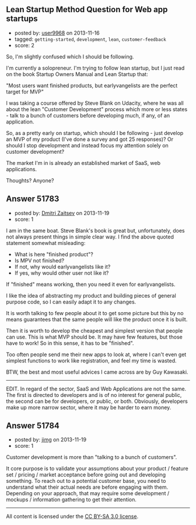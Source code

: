 ## Lean Startup Method Question for Web app startups

- posted by: [user9968](https://stackexchange.com/users/-1/9968-user9968) on 2013-11-16
- tagged: `getting-started`, `development`, `lean`, `customer-feedback`
- score: 2

<p>So, I'm slightly confused which I should be following. </p>

<p>I'm currently a solopreneur. I'm trying to follow lean startup, but I just read on the book Startup Owners Manual and Lean Startup that:</p>

<p>"Most users want finished products, but earlyvangelists are the perfect target for MVP"</p>

<p>I was taking a course offered by Steve Blank on Udacity, where he was all about the lean "Customer Development" process which more or less states - talk to a bunch of customers before developing much, if any, of an application.</p>

<p>So, as a pretty early on startup, which should I be following - just develop an MVP of my product (I've done a survey and got 25 responses)? Or should I stop development and instead focus my attention solely on customer development?</p>

<p>The market I'm in is already an established market of SaaS, web applications.</p>

<p>Thoughts? Anyone?</p>



## Answer 51783

- posted by: [Dmitri Zaitsev](https://stackexchange.com/users/-1/27575-dmitri-zaitsev) on 2013-11-19
- score: 1

<p>I am in the same boat. Steve Blank's book is great but, unfortunately, does not always present things in simple clear way. I find the above quoted statement somewhat misleading:</p>

<ul>
<li>What is here "finished product"?</li>
<li>Is MPV not finished? </li>
<li>If not, why would earlyvangelists like it?</li>
<li>If yes, why would other user not like it?</li>
</ul>

<p>If "finished" means working, then you need it even for earlyvangelists.</p>

<p>I like the idea of abstracting my product and building pieces of general purpose code, so I can easily adapt it to any changes.</p>

<p>It is worth talking to few people about it to get some picture but this by no means guarantees that the same people will like the product once it is built.</p>

<p>Then it is worth to develop the cheapest and simplest version that people can use. This is what MVP should be. It may have few features, but those have to work! So in this sense, it has to be "finished". </p>

<p>Too often people send me their new apps to look at, where I can't even get simplest functions to work like registration, and feel my time is wasted.</p>

<p>BTW, the best and most useful advices I came across are by Guy Kawasaki.</p>

<hr>

<p>EDIT. In regard of the sector, SaaS and Web Applications are not the same. The first is directed to developers and is of no interest for general public, the second can be for developers, or public, or both. Obviously, developers make up more narrow sector, where it may be harder to earn money.</p>



## Answer 51784

- posted by: [jimg](https://stackexchange.com/users/-1/2380-jimg) on 2013-11-19
- score: 1

<p>Customer development is more than "talking to a bunch of customers".  </p>

<p>It core purpose is to validate your assumptions about your product / feature set / pricing / market acceptance before going out and developing something.  To reach out to a potential customer base, you need to understand what their actual needs are before engaging with them.  Depending on your approach, that may require some development / mockups / information gathering to get their attention.  </p>




---

All content is licensed under the [CC BY-SA 3.0 license](https://creativecommons.org/licenses/by-sa/3.0/).
